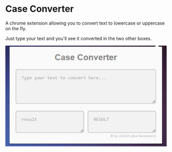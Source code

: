 Case Converter
=========


A chrome extension allowing you to convert text to lowercase or uppercase on the fly.

Just type your text and you'll see it converted in the two other boxes.

![Screenshot](/Capture.PNG "Screeshot")
